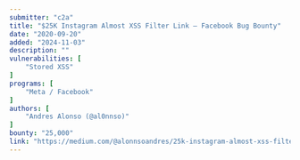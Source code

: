 ```yaml
---
submitter: "c2a"
title: "$25K Instagram Almost XSS Filter Link — Facebook Bug Bounty"
date: "2020-09-20"
added: "2024-11-03"
description: ""
vulnerabilities: [
    "Stored XSS"
]
programs: [
    "Meta / Facebook"
]
authors: [
    "Andres Alonso (@al0nnso)"
]
bounty: "25,000"
link: "https://medium.com/@alonnsoandres/25k-instagram-almost-xss-filter-link-facebook-bug-bounty-798b10c13b83"
---
```





